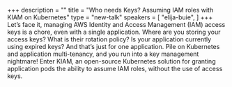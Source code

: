 +++
description = ""
title = "Who needs Keys? Assuming IAM roles with KIAM on Kubernetes"
type = "new-talk"
speakers = [
        "elija-buie",
]
+++
Let’s face it, managing AWS Identity and Access Management (IAM) access keys is a chore, even with a single application. Where are you storing your access keys? What is their rotation policy? Is your application currently using expired keys? And that’s just for one application. Pile on Kubernetes and application multi-tenancy, and you run into a key management nightmare! Enter KIAM, an open-source Kubernetes solution for granting application pods the ability to assume IAM roles, without the use of access keys.